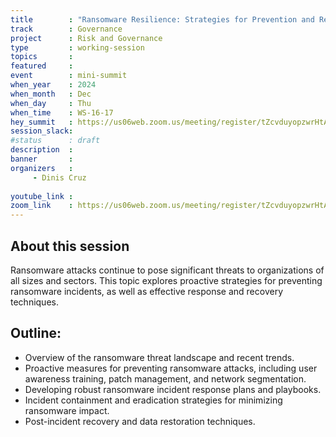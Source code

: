 ```yaml
---
title        : "Ransomware Resilience: Strategies for Prevention and Recovery(panel)"
track        : Governance
project      : Risk and Governance
type         : working-session
topics       : 
featured     :
event        : mini-summit
when_year    : 2024
when_month   : Dec
when_day     : Thu
when_time    : WS-16-17
hey_summit   : https://us06web.zoom.us/meeting/register/tZcvduyopzwrHtAbYytYc6ytobz1e21JeEhC
session_slack:
#status      : draft
description  :
banner       : 
organizers   :
     - Dinis Cruz
    
youtube_link : 
zoom_link    : https://us06web.zoom.us/meeting/register/tZcvduyopzwrHtAbYytYc6ytobz1e21JeEhC
---
```


## About this session
Ransomware attacks continue to pose significant threats to organizations of all sizes and sectors. This topic explores proactive strategies for preventing ransomware incidents, as well as effective response and recovery techniques.

## Outline:
- Overview of the ransomware threat landscape and recent trends.
- Proactive measures for preventing ransomware attacks, including user awareness training, patch management, and network segmentation.
- Developing robust ransomware incident response plans and playbooks.
- Incident containment and eradication strategies for minimizing ransomware impact.
- Post-incident recovery and data restoration techniques.
